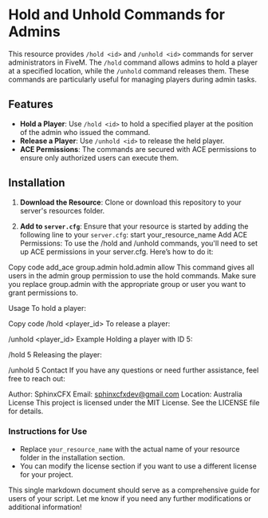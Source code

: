 # Hold and Unhold Commands for Admins

This resource provides `/hold <id>` and `/unhold <id>` commands for server administrators in FiveM. The `/hold` command allows admins to hold a player at a specified location, while the `/unhold` command releases them. These commands are particularly useful for managing players during admin tasks.

## Features

- **Hold a Player**: Use `/hold <id>` to hold a specified player at the position of the admin who issued the command.
- **Release a Player**: Use `/unhold <id>` to release the held player.
- **ACE Permissions**: The commands are secured with ACE permissions to ensure only authorized users can execute them.

## Installation

1. **Download the Resource**: Clone or download this repository to your server's resources folder.

2. **Add to `server.cfg`**:
   Ensure that your resource is started by adding the following line to your `server.cfg`:
   start your_resource_name
Add ACE Permissions: To use the /hold and /unhold commands, you'll need to set up ACE permissions in your server.cfg. Here’s how to do it:


Copy code
add_ace group.admin hold.admin allow
This command gives all users in the admin group permission to use the hold commands. Make sure you replace group.admin with the appropriate group or user you want to grant permissions to.

Usage
To hold a player:


Copy code
/hold <player_id>
To release a player:


/unhold <player_id>
Example
Holding a player with ID 5:

/hold 5
Releasing the player:


/unhold 5
Contact
If you have any questions or need further assistance, feel free to reach out:

Author: SphinxCFX
Email: sphinxcfxdev@gmail.com
Location: Australia
License
This project is licensed under the MIT License. See the LICENSE file for details.



### Instructions for Use
- Replace `your_resource_name` with the actual name of your resource folder in the installation section.
- You can modify the license section if you want to use a different license for your project.

This single markdown document should serve as a comprehensive guide for users of your script. Let me know if you need any further modifications or additional information!
